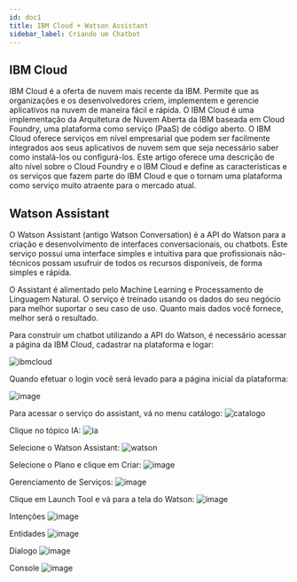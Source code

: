 ```yaml
---
id: doc1
title: IBM Cloud + Watson Assistant
sidebar_label: Criando um Chatbot
---
```


## IBM Cloud

IBM Cloud é a oferta de nuvem mais recente da IBM. Permite que as organizações e os desenvolvedores criem, implementem e gerencie aplicativos na nuvem de maneira fácil e rápida. O IBM Cloud é uma implementação da Arquitetura de Nuvem Aberta da IBM baseada em Cloud Foundry, uma plataforma como serviço (PaaS) de código aberto. O IBM Cloud oferece serviços em nível empresarial que podem ser facilmente integrados aos seus aplicativos de nuvem sem que seja necessário saber como instalá-los ou configurá-los. Este artigo oferece uma descrição de alto nível sobre o Cloud Foundry e o IBM Cloud e define as características e os serviços que fazem parte do IBM Cloud e que o tornam uma plataforma como serviço muito atraente para o mercado atual.

## Watson Assistant

O Watson Assistant (antigo Watson Conversation) é a API do Watson para a criação e desenvolvimento de interfaces conversacionais, ou chatbots. Este serviço possui uma interface simples e intuitiva para que profissionais não-técnicos possam usufruir de todos os recursos disponíveis, de forma simples e rápida.

O Assistant é alimentado pelo Machine Learning e Processamento de Linguagem Natural. O serviço é treinado usando os dados do seu negócio para melhor suportar o seu caso de uso. Quanto mais dados você fornece, melhor será o resultado.

Para construir um chatbot utilizando a API do Watson, é necessário acessar a página da IBM Cloud, cadastrar na plataforma e logar:

![ibmcloud](https://user-images.githubusercontent.com/30981427/58377479-ffae3500-7f57-11e9-8070-2b2ef23efaba.png)

Quando efetuar o login você será levado para a página inicial da plataforma: 

![image](https://user-images.githubusercontent.com/30981427/58472887-aabc1b80-811d-11e9-9304-73f97e5bc6f9.png)

Para acessar o serviço do assistant, vá no menu catálogo:
![catalogo](https://user-images.githubusercontent.com/30981427/58473055-0e464900-811e-11e9-91ec-e0ef37f24440.png)

Clique no tópico IA:
![ia](https://user-images.githubusercontent.com/30981427/58473104-30d86200-811e-11e9-87b2-879327af6285.png)

Selecione o Watson Assistant:
![watson](https://user-images.githubusercontent.com/30981427/58473150-4a79a980-811e-11e9-9759-17b1fb2bd3b4.png)

Selecione o Plano e clique em Criar:
![image](https://user-images.githubusercontent.com/30981427/58473181-59f8f280-811e-11e9-8a15-bec977fcd326.png)

Gerenciamento de Serviços:
![image](https://user-images.githubusercontent.com/30981427/58473220-7006b300-811e-11e9-8b22-8d547c417213.png)

Clique em Launch Tool e vá para a tela do Watson:
![image](https://user-images.githubusercontent.com/30981427/58473322-ae03d700-811e-11e9-96a6-4ba9c6e2ee11.png)

Intenções
![image](https://user-images.githubusercontent.com/30981427/58473364-c96ee200-811e-11e9-97ef-78cf03358f6c.png)

Entidades
![image](https://user-images.githubusercontent.com/30981427/58473396-dbe91b80-811e-11e9-9258-586896e84374.png)

Dialogo
![image](https://user-images.githubusercontent.com/30981427/58473423-edcabe80-811e-11e9-8d33-02196d072ecd.png)

Console
![image](https://user-images.githubusercontent.com/30981427/58473446-fde29e00-811e-11e9-8c14-b1f3cbcc1afa.png)




